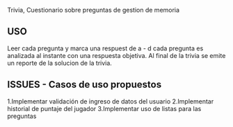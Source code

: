 Trivia, Cuestionario sobre preguntas de gestion de memoria

USO
-----
Leer cada pregunta y marca una respuest de a - d 
cada pregunta es analizada al instante con una respuesta objetiva. Al final de la trivia se emite un reporte de la solucion de la trivia. 




ISSUES - Casos de uso propuestos
--------------------------------------------
1.Implementar validación de ingreso de datos del usuario
2.Implementar historial de puntaje del jugador
3.Implementar uso de listas para las preguntas